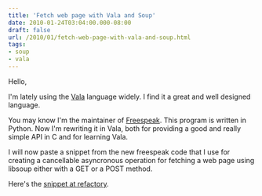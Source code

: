 ```yaml
---
title: 'Fetch web page with Vala and Soup'
date: 2010-01-24T03:04:00.000-08:00
draft: false
url: /2010/01/fetch-web-page-with-vala-and-soup.html
tags: 
- soup
- vala
---
```


Hello,

I'm lately using the [Vala](http://live.gnome.org/Vala) language widely. I find it a great and well designed language.

You may know I'm the maintainer of [Freespeak](http://freespeak.berlios.de/). This program is written in Python. Now I'm rewriting it in Vala, both for providing a good and really simple API in C and for learning Vala.

  

I will now paste a snippet from the new freespeak code that I use for creating a cancellable asyncronous operation for fetching a web page using libsoup either with a GET or a POST method.

  

Here's the [snippet at refactory](http://www.refactory.org/s/fetch_web_pages_with_vala_and_soup/view/3).